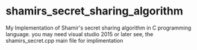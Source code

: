 # shamirs_secret_sharing_algorithm
My Implementation of Shamir's secret sharing algorithm in C programming language.
you may need visual studio 2015 or later
see, the shamirs_secret.cpp main file for implimentation
